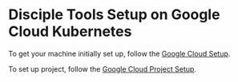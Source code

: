 # Disciple Tools Setup on Google Cloud Kubernetes #

To get your machine initially set up, follow the [Google Cloud Setup](gcloud-local-setup.md).

To set up project, follow the [Google Cloud Project Setup](gcloud-project-setup.md).
